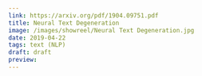 ```yaml
---
link: https://arxiv.org/pdf/1904.09751.pdf
title: Neural Text Degeneration
image: /images/showreel/Neural Text Degeneration.jpg
date: 2019-04-22
tags: text (NLP)
draft: draft
preview:
---
```



